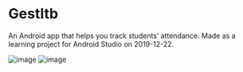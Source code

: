 # GestItb
An Android app that helps you track students’ attendance. Made as a learning project for Android Studio on 2019-12-22.

![image](https://user-images.githubusercontent.com/73123760/233967019-0d8b9bb3-ac7b-477c-b147-b73291ea9e8d.png) 
![image](https://user-images.githubusercontent.com/73123760/233967320-74034ed6-a787-4084-bba1-81f7b7207d20.png)
